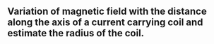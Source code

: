 ## Variation of magnetic field with the distance along the axis of a current carrying coil and estimate the radius of the coil.

